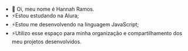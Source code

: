- 👋 Oi, meu nome é Hannah Ramos.
- ⚡Estou estudando na Alura;
- ⚡Estou me desenvolvendo na linguagem JavaScript;
- ⚡Utilizo esse espaço para minha organização e compartilhamento dos meu projetos desenvolvidos.

